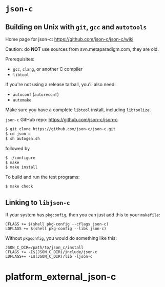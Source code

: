 `json-c`
========

Building on Unix with `git`, `gcc` and `autotools`
--------------------------------------------------

Home page for json-c: https://github.com/json-c/json-c/wiki

Caution: do **NOT** use sources from svn.metaparadigm.com,
they are old.

Prerequisites:

 - `gcc`, `clang`, or another C compiler
 - `libtool`

If you're not using a release tarball, you'll also need:

 - `autoconf` (`autoreconf`)
 - `automake`

Make sure you have a complete `libtool` install, including `libtoolize`.

`json-c` GitHub repo: https://github.com/json-c/json-c

```bash
$ git clone https://github.com/json-c/json-c.git
$ cd json-c
$ sh autogen.sh
```

followed by

```bash
$ ./configure
$ make
$ make install
```

To build and run the test programs:

```bash
$ make check
```

Linking to `libjson-c`
----------------------

If your system has `pkgconfig`,
then you can just add this to your `makefile`:

```make
CFLAGS += $(shell pkg-config --cflags json-c)
LDFLAGS += $(shell pkg-config --libs json-c)
```

Without `pkgconfig`, you would do something like this:

```make
JSON_C_DIR=/path/to/json_c/install
CFLAGS += -I$(JSON_C_DIR)/include/json-c
LDFLAGS+= -L$(JSON_C_DIR)/lib -ljson-c
```
# platform_external_json-c

